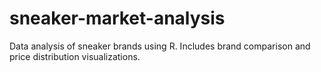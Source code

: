 # sneaker-market-analysis
Data analysis of sneaker brands using R. Includes brand comparison and price distribution visualizations.
